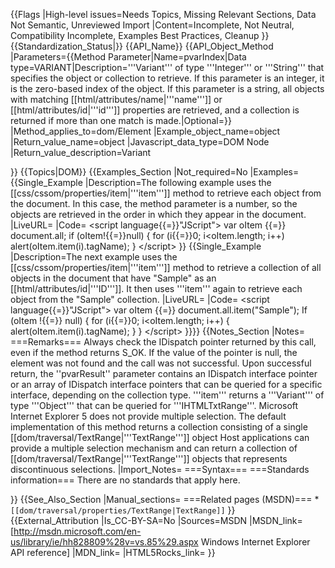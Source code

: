 {{Flags
|High-level issues=Needs Topics, Missing Relevant Sections, Data Not Semantic, Unreviewed Import
|Content=Incomplete, Not Neutral, Compatibility Incomplete, Examples Best Practices, Cleanup
}}
{{Standardization_Status|}}
{{API_Name}}
{{API_Object_Method
|Parameters={{Method Parameter|Name=pvarIndex|Data type=VARIANT|Description='''Variant''' of type '''Integer''' or '''String''' that specifies the object or collection to retrieve. If this parameter is an integer, it is the zero-based index of
the object. If this parameter is a string, all objects with matching
[[html/attributes/name|'''name''']] or [[html/attributes/id|'''id''']]
properties are retrieved, and a collection is returned if more than one match is made.|Optional=}}
|Method_applies_to=dom/Element
|Example_object_name=object
|Return_value_name=object
|Javascript_data_type=DOM Node
|Return_value_description=Variant


}}
{{Topics|DOM}}
{{Examples_Section
|Not_required=No
|Examples={{Single_Example
|Description=The following example uses the [[css/cssom/properties/item|'''item''']] method to retrieve each object from the document. In this case, the method parameter is a number, so the objects are retrieved in the order in which they appear in the document.
|LiveURL=
|Code=
&lt;script language{{=}}"JScript"&gt;
var oItem {{=}} document.all;
if (oItem!{{=}}null) {
    for (i{{=}}0; i&lt;oItem.length; i++) 
        alert(oItem.item(i).tagName);
}
&lt;/script&gt;
}}
{{Single_Example
|Description=The next example uses the [[css/cssom/properties/item|'''item''']] method to retrieve a collection of all objects in the document that have "Sample" as an [[html/attributes/id|'''ID''']]. It then uses '''item''' again to retrieve each object from the "Sample" collection.
|LiveURL=
|Code=
&lt;script language{{=}}"JScript"&gt;
var oItem {{=}} document.all.item("Sample");
If (oItem !{{=}} null) {
    for (i{{=}}0; i&lt;oItem.length; i++) {
        alert(oItem.item(i).tagName);
    }
}
&lt;/script&gt;
}}}}
{{Notes_Section
|Notes=
===Remarks===
Always check the IDispatch pointer returned by this call, even if the method returns S_OK. If the value of the pointer is null, the element was not found and the call was not successful.
Upon successful return, the ''pvarResult'' parameter contains an IDispatch interface pointer or an array of IDispatch interface pointers that can be queried for a specific interface, depending on the collection type.
'''item''' returns a '''Variant''' of type '''Object''' that can be queried for '''IHTMLTxtRange'''.
Microsoft Internet Explorer 5 does not provide multiple selection. The default implementation of this method returns a collection consisting of a single [[dom/traversal/TextRange|'''TextRange''']] object
Host applications can provide a multiple selection mechanism and can return a collection of [[dom/traversal/TextRange|'''TextRange''']] objects that represents discontinuous selections.
|Import_Notes=
===Syntax===
===Standards information===
There are no standards that apply here.

}}
{{See_Also_Section
|Manual_sections=
===Related pages (MSDN)===
*<code>[[dom/traversal/properties/TextRange|TextRange]]</code>
}}
{{External_Attribution
|Is_CC-BY-SA=No
|Sources=MSDN
|MSDN_link=[http://msdn.microsoft.com/en-us/library/ie/hh828809%28v=vs.85%29.aspx Windows Internet Explorer API reference]
|MDN_link=
|HTML5Rocks_link=
}}